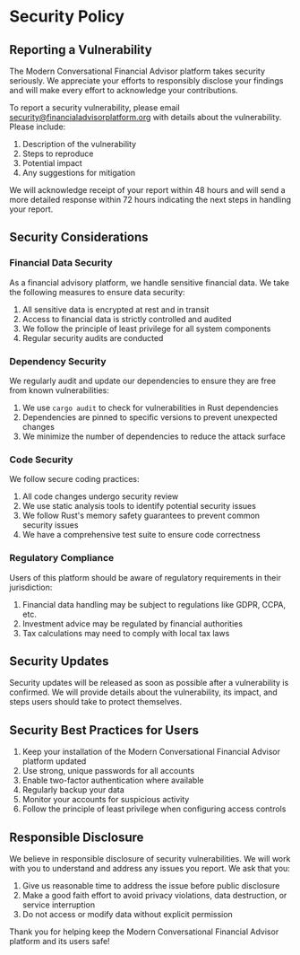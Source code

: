 # Security Policy

## Reporting a Vulnerability

The Modern Conversational Financial Advisor platform takes security seriously. We appreciate your efforts to responsibly disclose your findings and will make every effort to acknowledge your contributions.

To report a security vulnerability, please email security@financialadvisorplatform.org with details about the vulnerability. Please include:

1. Description of the vulnerability
2. Steps to reproduce
3. Potential impact
4. Any suggestions for mitigation

We will acknowledge receipt of your report within 48 hours and will send a more detailed response within 72 hours indicating the next steps in handling your report.

## Security Considerations

### Financial Data Security

As a financial advisory platform, we handle sensitive financial data. We take the following measures to ensure data security:

1. All sensitive data is encrypted at rest and in transit
2. Access to financial data is strictly controlled and audited
3. We follow the principle of least privilege for all system components
4. Regular security audits are conducted

### Dependency Security

We regularly audit and update our dependencies to ensure they are free from known vulnerabilities:

1. We use `cargo audit` to check for vulnerabilities in Rust dependencies
2. Dependencies are pinned to specific versions to prevent unexpected changes
3. We minimize the number of dependencies to reduce the attack surface

### Code Security

We follow secure coding practices:

1. All code changes undergo security review
2. We use static analysis tools to identify potential security issues
3. We follow Rust's memory safety guarantees to prevent common security issues
4. We have a comprehensive test suite to ensure code correctness

### Regulatory Compliance

Users of this platform should be aware of regulatory requirements in their jurisdiction:

1. Financial data handling may be subject to regulations like GDPR, CCPA, etc.
2. Investment advice may be regulated by financial authorities
3. Tax calculations may need to comply with local tax laws

## Security Updates

Security updates will be released as soon as possible after a vulnerability is confirmed. We will provide details about the vulnerability, its impact, and steps users should take to protect themselves.

## Security Best Practices for Users

1. Keep your installation of the Modern Conversational Financial Advisor platform updated
2. Use strong, unique passwords for all accounts
3. Enable two-factor authentication where available
4. Regularly backup your data
5. Monitor your accounts for suspicious activity
6. Follow the principle of least privilege when configuring access controls

## Responsible Disclosure

We believe in responsible disclosure of security vulnerabilities. We will work with you to understand and address any issues you report. We ask that you:

1. Give us reasonable time to address the issue before public disclosure
2. Make a good faith effort to avoid privacy violations, data destruction, or service interruption
3. Do not access or modify data without explicit permission

Thank you for helping keep the Modern Conversational Financial Advisor platform and its users safe! 